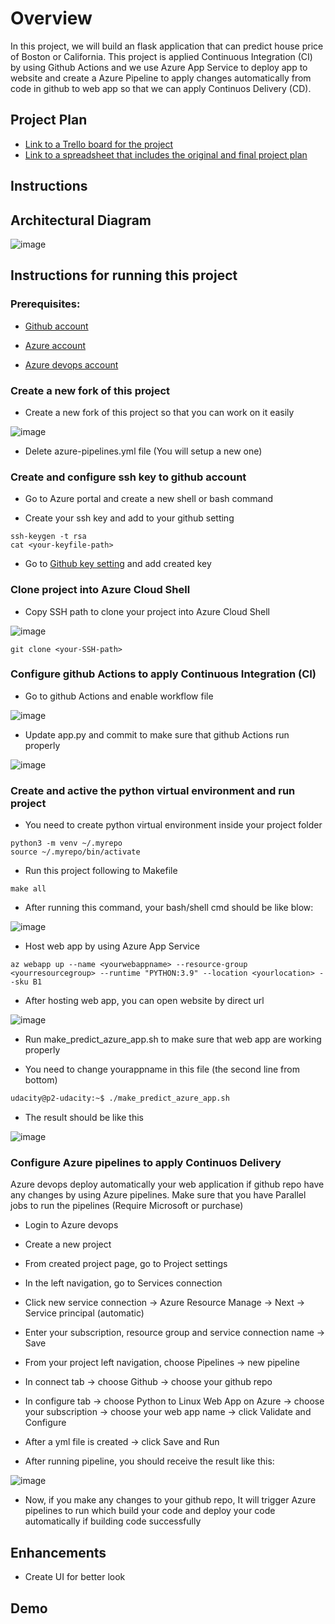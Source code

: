 # Overview

In this project, we will build an flask application that can predict house price of Boston or California. This project is applied Continuous Integration (CI) by using Github Actions and we use Azure App Service to deploy app to website and create a Azure Pipeline to apply changes automatically from code in github to web app so that we can apply Continuos Delivery (CD).

## Project Plan

* [Link to a Trello board for the project](https://trello.com/b/sachbUu9/p2-udacity)
* [Link to a spreadsheet that includes the original and final project plan](https://docs.google.com/spreadsheets/d/1VS6FavzHqJ2QgfqKAtlMbNunuqqQ5wceTRKVGWMbJgI/edit?usp=sharing)

## Instructions

## Architectural Diagram

![image](https://user-images.githubusercontent.com/35824913/209519200-e645e3e5-09ad-40bb-b229-aa78278479d9.png)


## Instructions for running this project

### Prerequisites:

* [Github account](https://github.com/)

* [Azure account](https://azure.microsoft.com/en-us/)

* [Azure devops account](https://dev.azure.com/f)

### Create a new fork of this project

* Create a new fork of this project so that you can work on it easily

![image](https://user-images.githubusercontent.com/35824913/209524110-d0a5882a-fd6b-474a-916f-ca0acf1d9931.png)

* Delete azure-pipelines.yml file (You will setup a new one)

### Create and configure ssh key to github account

* Go to Azure portal and create a new shell or bash command

* Create your ssh key and add to your github setting

```
ssh-keygen -t rsa
cat <your-keyfile-path>
```
* Go to [Github key setting](https://github.com/settings/keys) and add created key

### Clone project into Azure Cloud Shell

* Copy SSH path to clone your project into Azure Cloud Shell

![image](https://user-images.githubusercontent.com/35824913/209527012-240c94d8-5fc1-4ba2-aa25-5cac589e9fa6.png)

```
git clone <your-SSH-path>
```

### Configure github Actions to apply Continuous Integration (CI)

* Go to github Actions and enable workflow file

![image](https://user-images.githubusercontent.com/35824913/209563033-5acf9324-8404-4384-b6c4-222647bfdf34.png)

* Update app.py and commit to make sure that github Actions run properly

![image](https://user-images.githubusercontent.com/35824913/209563249-5f9f8058-0aaf-4e64-8d83-a833ac530e66.png)

### Create and active the python virtual environment and run project

* You need to create python virtual environment inside your project folder

```
python3 -m venv ~/.myrepo
source ~/.myrepo/bin/activate
```

* Run this project following to Makefile

```
make all
```
- After running this command, your bash/shell cmd should be like blow:

![image](https://user-images.githubusercontent.com/35824913/209558658-7ccfa8d0-a441-4f3d-a87b-0b44db6ad2f3.png)

* Host web app by using Azure App Service

```
az webapp up --name <yourwebappname> --resource-group <yourresourcegroup> --runtime "PYTHON:3.9" --location <yourlocation> --sku B1
```
- After hosting web app, you can open website by direct url

![image](https://user-images.githubusercontent.com/35824913/209563357-9048f9c1-5914-4bac-bdfc-9abb39534fe5.png)

* Run make_predict_azure_app.sh to make sure that web app are working properly

- You need to change yourappname in this file (the second line from bottom)

```bash
udacity@p2-udacity:~$ ./make_predict_azure_app.sh
```

- The result should be like this

![image](https://user-images.githubusercontent.com/35824913/209562303-2a6f581a-10a5-4a51-9d47-71bd3120b499.png)

### Configure Azure pipelines to apply Continuos Delivery

Azure devops deploy automatically your web application if github repo have any changes by using Azure pipelines.
Make sure that you have Parallel jobs to run the pipelines (Require Microsoft or purchase)

* Login to Azure devops

* Create a new project

* From created project page, go to Project settings

* In the left navigation, go to Services connection

* Click new service connection -> Azure Resource Manage -> Next -> Service principal (automatic)

* Enter your subscription, resource group and service connection name -> Save

* From your project left navigation, choose Pipelines -> new pipeline

* In connect tab -> choose Github -> choose your github repo

* In configure tab -> choose Python to Linux Web App on Azure -> choose your subscription -> choose your web app name -> click Validate and Configure

* After a yml file is created -> click Save and Run

* After running pipeline, you should receive the result like this:

![image](https://user-images.githubusercontent.com/35824913/209603221-308fc2bf-a526-4ee8-bc96-6f0bc69a972d.png)


* Now, if you make any changes to your github repo, It will trigger Azure pipelines to run which build your code and deploy your code automatically if building code successfully

## Enhancements

* Create UI for better look

## Demo 




